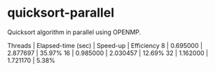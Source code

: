 # quicksort-parallel
Quicksort algorithm in parallel using OPENMP.

Threads	| Elapsed-time (sec) |	Speed-up	| Efficiency
8 |	0.695000	| 2.877697	| 35.97%
16	| 0.985000	| 2.030457	| 12.69%
32	| 1.162000	| 1.721170	| 5.38%

